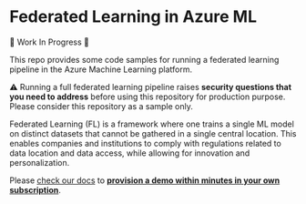 # Federated Learning in Azure ML

:construction: Work In Progress :construction:

This repo provides some code samples for running a federated learning pipeline in the Azure Machine Learning platform.

:warning: Running a full federated learning pipeline raises **security questions that you need to address** before using this repository for production purpose. Please consider this repository as a sample only.

Federated Learning (FL) is a framework where one trains a single ML model on distinct datasets that cannot be gathered in a single central location. This enables companies and institutions to comply with regulations related to data location and data access, while allowing for innovation and personalization.

Please [check our docs](docs/) to [**provision a demo within minutes in your own subscription**](docs/quickstart.md).
